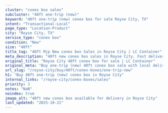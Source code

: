 ```yaml
---
cluster: "conex box sales"
subcluster: "40ft one-trip (new)"
keyword: "40ft one-trip (new) conex box for sale Royse City, TX"
intent: "Transactional-Local"
page_type: "Location-Product"
city: "Royse City, TX"
service_type: "conex box"
condition: "New"
size: "40ft"
title_tag: "40ft Mjp New conex box Sales in Royse City | LC Container"
meta_description: "40ft new conex box sales in Royse City. Fast delivery, competitive pricing. Serving conex boxes area. Quote ID: DAW. Call (214) 524-4168 for your free quote today."
original_title: "Royse City 40ft conex box for sale | LC Container"
original_meta: "Buy one-trip (new) 40ft conex box sale with local delivery in Royse City, TX. LC Container — local Since 2003. Request a fast quote today."
url_slug: "/royse-city/buy/40ft/conex-boxes/one-trip-new"
h1: "Buy 40ft one-trip (new) conex box in Royse City"
internal_links: "/royse-city/conex-boxes/sales"
priority: 3
notes: "NaN"
noindex: true
image_alt: "40ft new conex box available for delivery in Royse City"
last_updated: "2025-10-21"
---
```


<!-- TODO: Add unique city/inventory copy, images, and internal links here. -->
